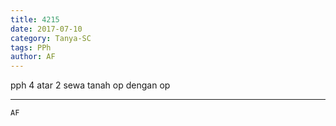 ```yaml
---
title: 4215
date: 2017-07-10
category: Tanya-SC
tags: PPh
author: AF
---
```


pph 4 atar 2 sewa tanah op dengan op

---



`AF`
